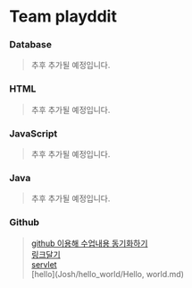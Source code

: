 # Team playddit

### Database
>추후 추가될 예정입니다.
### HTML
>추후 추가될 예정입니다.
### JavaScript
>추후 추가될 예정입니다.
### Java
>추후 추가될 예정입니다.
### Github
>[github 이용해 수업내용 동기화하기](shane/github/github.md)<br/>
>[링크달기](scarlett/notion/HIGH.md)<br/>
>[servlet](summer/servlet/Servlet.md)<br/>
>[hello](Josh/hello_world/Hello, world.md)
